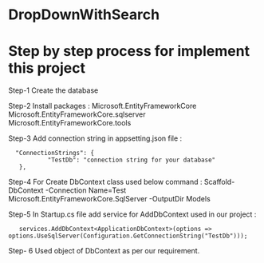 # DropDownWithSearch

# Step by step process for implement this project 

Step-1 Create the database

Step-2 Install packages :
        Microsoft.EntityFrameworkCore
        Microsoft.EntityFrameworkCore.sqlserver
        Microsoft.EntityFrameworkCore.tools
        
Step-3 Add connection string in appsetting.json file :  

      "ConnectionStrings": {
               "TestDb": "connection string for your database"
       }, 
        
Step-4 For Create DbContext class used below command : 
       Scaffold-DbContext -Connection Name=Test Microsoft.EntityFrameworkCore.SqlServer -OutputDir Models

Step-5 In Startup.cs file add service for AddDbContext used in our project :

       services.AddDbContext<ApplicationDbContext>(options => options.UseSqlServer(Configuration.GetConnectionString("TestDb")));

Step- 6 Used object of DbContext as per our requirement.
